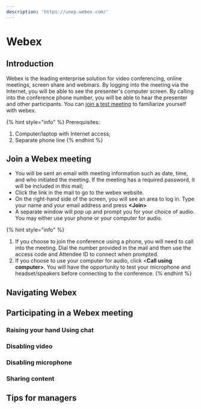 ```yaml
---
description: 'https://unep.webex.com/'
---
```


# Webex

## Introduction

Webex is the leading enterprise solution for video conferencing, online meetings, screen share and webinars. By logging into the meeting via the Internet, you will be able to see the presenter's computer screen.  By calling into the conference phone number, you will be able to hear the presenter and other participants. You can [join a test meeting](https://www.webex.com/test-meeting.html/) to familiarize yourself with webex.

{% hint style="info" %}
Prerequisites:

1. Computer/laptop with Internet access;
2. Separate phone line
{% endhint %}





## Join a Webex meeting

* You will be sent an email with meeting information such as date, time, and who initiated the meeting. If the meeting has a required password, it will be included in this mail;
* Click the link in the mail to go to the webex website.
* On the right-hand side of the screen, you will see an area to log in. Type your name and your email address and press **&lt;Join&gt;**
* A separate window will pop up and prompt you for your choice of audio. You may either use your phone or your computer for audio.

{% hint style="info" %}
1. If you choose to join the conference using a phone, you will need to call into the meeting. Dial the number provided in the mail and then use the access code and Attendee ID to connect when prompted.
2. If you choose to use your computer for audio, click &lt;**Call using computer&gt;**. You will have the opportunity to test your microphone and headset/speakers before connecting to the conference.
{% endhint %}

 



## Navigating Webex



## Participating in a Webex meeting

### Raising your hand Using chat

### Disabling video

### Disabling microphone

### Sharing content

## Tips for managers

